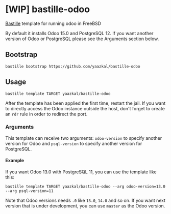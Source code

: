 # [WIP] bastille-odoo
[Bastille](https://github.com/bastillebsd/bastille) template for running odoo in FreeBSD

By default it installs Odoo 15.0 and PostgreSQL 12. If you want another version of Odoo or PostgreSQL please see the Arguments section below.

## Bootstrap

```shell
bastille bootstrap https://github.com/yaazkal/bastille-odoo
```

## Usage

```shell
bastille template TARGET yaazkal/bastille-odoo
```

After the template has been applied the first time, restart the jail.
If you want to directly access the Odoo instance outside the host, don't forget to create an `rdr` rule in order to redirect the port.

### Arguments
This template can receive two arguments: `odoo-version` to specify another version for Odoo and `psql-version` to specify another version for PostgreSQL.

#### Example
If you want Odoo 13.0 with PostgreSQL 11, you can use the template like this:

```shell
bastille template TARGET yaazkal/bastille-odoo --arg odoo-version=13.0 --arg psql-version=11
```

Note that Odoo versions needs `.0` like `13.0`, `14.0` and so on. If you want next version that is under development, you can use `master` as the Odoo version.
